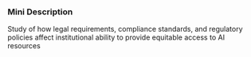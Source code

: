 ### Mini Description

Study of how legal requirements, compliance standards, and regulatory policies affect institutional ability to provide equitable access to AI resources
